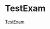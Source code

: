 # TestExam

[TestExam](https://docs.google.com/document/d/1MsA40phBOQd2GGOwPyYRsWpUJH0sZHaesFFhJvHpnMg/edit?usp=sharing)
